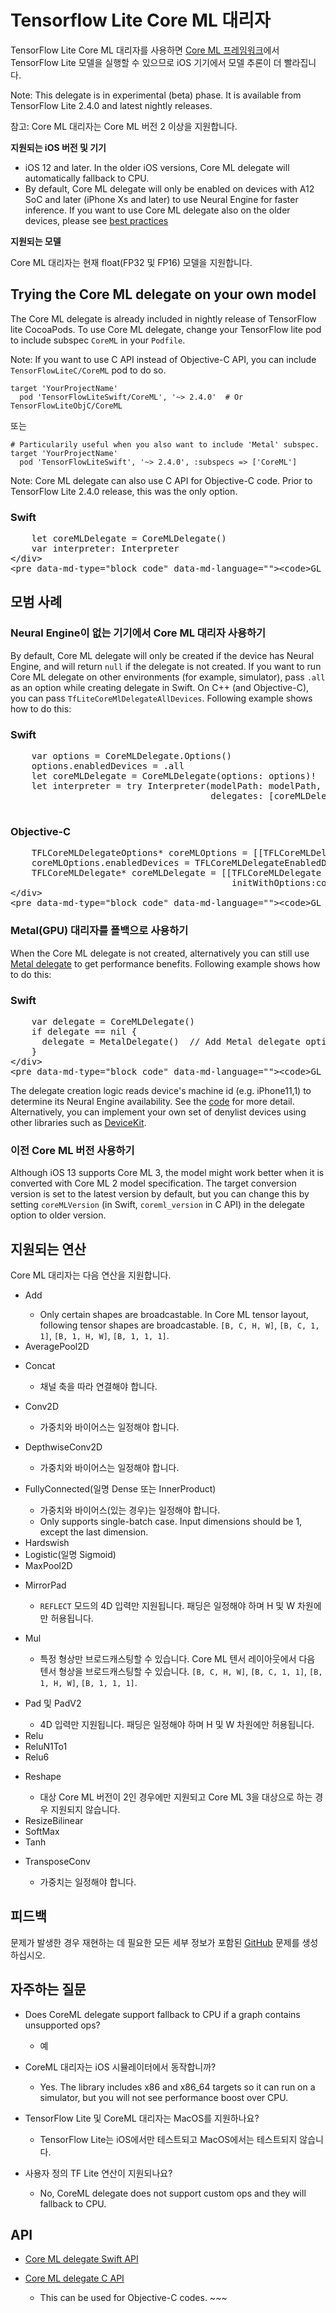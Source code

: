 # Tensorflow Lite Core ML 대리자

TensorFlow Lite Core ML 대리자를 사용하면 [Core ML 프레임워크](https://developer.apple.com/documentation/coreml)에서 TensorFlow Lite 모델을 실행할 수 있으므로 iOS 기기에서 모델 추론이 더 빨라집니다.

Note: This delegate is in experimental (beta) phase. It is available from TensorFlow Lite 2.4.0 and latest nightly releases.

참고: Core ML 대리자는 Core ML 버전 2 이상을 지원합니다.

**지원되는 iOS 버전 및 기기**

- iOS 12 and later. In the older iOS versions, Core ML delegate will automatically fallback to CPU.
- By default, Core ML delegate will only be enabled on devices with A12 SoC and later (iPhone Xs and later) to use Neural Engine for faster inference. If you want to use Core ML delegate also on the older devices, please see [best practices](#best-practices)

**지원되는 모델**

Core ML 대리자는 현재 float(FP32 및 FP16) 모델을 지원합니다.

## Trying the Core ML delegate on your own model

The Core ML delegate is already included in nightly release of TensorFlow lite CocoaPods. To use Core ML delegate, change your TensorFlow lite pod to include subspec `CoreML` in your `Podfile`.

Note: If you want to use C API instead of Objective-C API, you can include `TensorFlowLiteC/CoreML` pod to do so.

```
target 'YourProjectName'
  pod 'TensorFlowLiteSwift/CoreML', '~> 2.4.0'  # Or TensorFlowLiteObjC/CoreML
```

또는

```
# Particularily useful when you also want to include 'Metal' subspec.
target 'YourProjectName'
  pod 'TensorFlowLiteSwift', '~> 2.4.0', :subspecs => ['CoreML']
```

Note: Core ML delegate can also use C API for Objective-C code. Prior to TensorFlow Lite 2.4.0 release, this was the only option.

<div>
  <devsite-selector>
    <section>
      <h3>Swift</h3>
      <p></p>
<pre class="prettyprint lang-swift">    let coreMLDelegate = CoreMLDelegate()
    var interpreter: Interpreter
&lt;/div&gt;
&lt;pre data-md-type="block_code" data-md-language=""&gt;&lt;code&gt;GL_CODE_5&lt;/code&gt;</pre>
<div data-md-type="block_html">
</div>
</section></devsite-selector>
</div>
<h2 data-md-type="header" data-md-header-level="2">모범 사례</h2>
<h3 data-md-type="header" data-md-header-level="3">Neural Engine이 없는 기기에서 Core ML 대리자 사용하기</h3>
<p data-md-type="paragraph">By default, Core ML delegate will only be created if the device has Neural Engine, and will return <code data-md-type="codespan">null</code> if the delegate is not created. If you want to run Core ML delegate on other environments (for example, simulator), pass <code data-md-type="codespan">.all</code> as an option while creating delegate in Swift. On C++ (and Objective-C), you can pass <code data-md-type="codespan">TfLiteCoreMlDelegateAllDevices</code>. Following example shows how to do this:</p>
<div data-md-type="block_html">
<div>
  <devsite-selector>
    <section>
      <h3> Swift</h3>
      <p></p>
<pre class="prettyprint lang-swift">    var options = CoreMLDelegate.Options()
    options.enabledDevices = .all
    let coreMLDelegate = CoreMLDelegate(options: options)!
    let interpreter = try Interpreter(modelPath: modelPath,
                                      delegates: [coreMLDelegate])
      </pre>
    </section>
    <section>
      <h3>Objective-C</h3>
      <p></p>
<pre class="prettyprint lang-objc">    TFLCoreMLDelegateOptions* coreMLOptions = [[TFLCoreMLDelegateOptions alloc] init];
    coreMLOptions.enabledDevices = TFLCoreMLDelegateEnabledDevicesAll;
    TFLCoreMLDelegate* coreMLDelegate = [[TFLCoreMLDelegate alloc]
                                          initWithOptions:coreMLOptions];
&lt;/div&gt;
&lt;pre data-md-type="block_code" data-md-language=""&gt;&lt;code&gt;GL_CODE_9&lt;/code&gt;</pre>
<div data-md-type="block_html">
</div>
</section></devsite-selector>
</div>
<h3 data-md-type="header" data-md-header-level="3">Metal(GPU) 대리자를 폴백으로 사용하기</h3>
<p data-md-type="paragraph">When the Core ML delegate is not created, alternatively you can still use <a href="https://www.tensorflow.org/lite/performance/gpu#ios" data-md-type="link">Metal delegate</a> to get performance benefits. Following example shows how to do this:</p>
<div data-md-type="block_html">
<div>
  <devsite-selector>
    <section>
      <h3>Swift</h3>
      <p></p>
<pre class="prettyprint lang-swift">    var delegate = CoreMLDelegate()
    if delegate == nil {
      delegate = MetalDelegate()  // Add Metal delegate options if necessary.
    }
&lt;/div&gt;
&lt;pre data-md-type="block_code" data-md-language=""&gt;&lt;code&gt;GL_CODE_10&lt;/code&gt;</pre>
<div data-md-type="block_html">
</div>
</section></devsite-selector>
</div>
<p data-md-type="paragraph">The delegate creation logic reads device's machine id (e.g. iPhone11,1) to determine its Neural Engine availability. See the <a href="https://github.com/tensorflow/tensorflow/blob/master/tensorflow/lite/delegates/coreml/coreml_delegate.mm" data-md-type="link">code</a> for more detail. Alternatively, you can implement your own set of denylist devices using other libraries such as <a href="https://github.com/devicekit/DeviceKit" data-md-type="link">DeviceKit</a>.</p>
<h3 data-md-type="header" data-md-header-level="3">이전 Core ML 버전 사용하기</h3>
<p data-md-type="paragraph">Although iOS 13 supports Core ML 3, the model might work better when it is converted with Core ML 2 model specification. The target conversion version is set to the latest version by default, but you can change this by setting <code data-md-type="codespan">coreMLVersion</code> (in Swift, <code data-md-type="codespan">coreml_version</code> in C API) in the delegate option to older version.</p>
<h2 data-md-type="header" data-md-header-level="2">지원되는 연산</h2>
<p data-md-type="paragraph">Core ML 대리자는 다음 연산을 지원합니다.</p>
<ul data-md-type="list" data-md-list-type="unordered" data-md-list-tight="true">
<li data-md-type="list_item" data-md-list-type="unordered">
<p data-md-type="paragraph">Add</p>
<ul data-md-type="list" data-md-list-type="unordered" data-md-list-tight="true">
<li data-md-type="list_item" data-md-list-type="unordered">Only certain shapes are broadcastable. In Core ML tensor layout, following tensor shapes are broadcastable. <code data-md-type="codespan">[B, C, H, W]</code>, <code data-md-type="codespan">[B, C, 1, 1]</code>, <code data-md-type="codespan">[B, 1, H, W]</code>, <code data-md-type="codespan">[B, 1, 1, 1]</code>.</li>
</ul>
</li>
<li data-md-type="list_item" data-md-list-type="unordered">AveragePool2D</li>
<li data-md-type="list_item" data-md-list-type="unordered">
<p data-md-type="paragraph">Concat</p>
<ul data-md-type="list" data-md-list-type="unordered" data-md-list-tight="true">
<li data-md-type="list_item" data-md-list-type="unordered">채널 축을 따라 연결해야 합니다.</li>
</ul>
</li>
<li data-md-type="list_item" data-md-list-type="unordered">
<p data-md-type="paragraph">Conv2D</p>
<ul data-md-type="list" data-md-list-type="unordered" data-md-list-tight="true">
<li data-md-type="list_item" data-md-list-type="unordered">가중치와 바이어스는 일정해야 합니다.</li>
</ul>
</li>
<li data-md-type="list_item" data-md-list-type="unordered">
<p data-md-type="paragraph">DepthwiseConv2D</p>
<ul data-md-type="list" data-md-list-type="unordered" data-md-list-tight="true">
<li data-md-type="list_item" data-md-list-type="unordered">가중치와 바이어스는 일정해야 합니다.</li>
</ul>
</li>
<li data-md-type="list_item" data-md-list-type="unordered">
<p data-md-type="paragraph">FullyConnected(일명 Dense 또는 InnerProduct)</p>
<ul data-md-type="list" data-md-list-type="unordered" data-md-list-tight="true">
<li data-md-type="list_item" data-md-list-type="unordered">가중치와 바이어스(있는 경우)는 일정해야 합니다.</li>
<li data-md-type="list_item" data-md-list-type="unordered">Only supports single-batch case. Input dimensions should be 1, except the last dimension.</li>
</ul>
</li>
<li data-md-type="list_item" data-md-list-type="unordered">Hardswish</li>
<li data-md-type="list_item" data-md-list-type="unordered">Logistic(일명 Sigmoid)</li>
<li data-md-type="list_item" data-md-list-type="unordered">MaxPool2D</li>
<li data-md-type="list_item" data-md-list-type="unordered">
<p data-md-type="paragraph">MirrorPad</p>
<ul data-md-type="list" data-md-list-type="unordered" data-md-list-tight="true">
<li data-md-type="list_item" data-md-list-type="unordered">
<code data-md-type="codespan">REFLECT</code> 모드의 4D 입력만 지원됩니다. 패딩은 일정해야 하며 H 및 W 차원에만 허용됩니다.</li>
</ul>
</li>
<li data-md-type="list_item" data-md-list-type="unordered">
<p data-md-type="paragraph">Mul</p>
<ul data-md-type="list" data-md-list-type="unordered" data-md-list-tight="true">
<li data-md-type="list_item" data-md-list-type="unordered">특정 형상만 브로드캐스팅할 수 있습니다. Core ML 텐서 레이아웃에서 다음 텐서 형상을 브로드캐스팅할 수 있습니다. <code data-md-type="codespan">[B, C, H, W]</code>, <code data-md-type="codespan">[B, C, 1, 1]</code>, <code data-md-type="codespan">[B, 1, H, W]</code>, <code data-md-type="codespan">[B, 1, 1, 1]</code>.</li>
</ul>
</li>
<li data-md-type="list_item" data-md-list-type="unordered">
<p data-md-type="paragraph">Pad 및 PadV2</p>
<ul data-md-type="list" data-md-list-type="unordered" data-md-list-tight="true">
<li data-md-type="list_item" data-md-list-type="unordered">4D 입력만 지원됩니다. 패딩은 일정해야 하며 H 및 W 차원에만 허용됩니다.</li>
</ul>
</li>
<li data-md-type="list_item" data-md-list-type="unordered">Relu</li>
<li data-md-type="list_item" data-md-list-type="unordered">ReluN1To1</li>
<li data-md-type="list_item" data-md-list-type="unordered">Relu6</li>
<li data-md-type="list_item" data-md-list-type="unordered">
<p data-md-type="paragraph">Reshape</p>
<ul data-md-type="list" data-md-list-type="unordered" data-md-list-tight="true">
<li data-md-type="list_item" data-md-list-type="unordered">대상 Core ML 버전이 2인 경우에만 지원되고 Core ML 3을 대상으로 하는 경우 지원되지 않습니다.</li>
</ul>
</li>
<li data-md-type="list_item" data-md-list-type="unordered">ResizeBilinear</li>
<li data-md-type="list_item" data-md-list-type="unordered">SoftMax</li>
<li data-md-type="list_item" data-md-list-type="unordered">Tanh</li>
<li data-md-type="list_item" data-md-list-type="unordered">
<p data-md-type="paragraph">TransposeConv</p>
<ul data-md-type="list" data-md-list-type="unordered" data-md-list-tight="true">
<li data-md-type="list_item" data-md-list-type="unordered">가중치는 일정해야 합니다.</li>
</ul>
</li>
</ul>
<h2 data-md-type="header" data-md-header-level="2">피드백</h2>
<p data-md-type="paragraph">문제가 발생한 경우 재현하는 데 필요한 모든 세부 정보가 포함된 <a href="https://github.com/tensorflow/tensorflow/issues/new?template=50-other-issues.md" data-md-type="link">GitHub</a> 문제를 생성하십시오.</p>
<h2 data-md-type="header" data-md-header-level="2">자주하는 질문</h2>
<ul data-md-type="list" data-md-list-type="unordered" data-md-list-tight="true">
<li data-md-type="list_item" data-md-list-type="unordered">
<p data-md-type="paragraph">Does CoreML delegate support fallback to CPU if a graph contains unsupported ops?</p>
<ul data-md-type="list" data-md-list-type="unordered" data-md-list-tight="true">
<li data-md-type="list_item" data-md-list-type="unordered">예</li>
</ul>
</li>
<li data-md-type="list_item" data-md-list-type="unordered">
<p data-md-type="paragraph">CoreML 대리자는 iOS 시뮬레이터에서 동작합니까?</p>
<ul data-md-type="list" data-md-list-type="unordered" data-md-list-tight="true">
<li data-md-type="list_item" data-md-list-type="unordered">Yes. The library includes x86 and x86_64 targets so it can run on a simulator, but you will not see performance boost over CPU.</li>
</ul>
</li>
<li data-md-type="list_item" data-md-list-type="unordered">
<p data-md-type="paragraph">TensorFlow Lite 및 CoreML 대리자는 MacOS를 지원하나요?</p>
<ul data-md-type="list" data-md-list-type="unordered" data-md-list-tight="true">
<li data-md-type="list_item" data-md-list-type="unordered">TensorFlow Lite는 iOS에서만 테스트되고 MacOS에서는 테스트되지 않습니다.</li>
</ul>
</li>
<li data-md-type="list_item" data-md-list-type="unordered">
<p data-md-type="paragraph">사용자 정의 TF Lite 연산이 지원되나요?</p>
<ul data-md-type="list" data-md-list-type="unordered" data-md-list-tight="true">
<li data-md-type="list_item" data-md-list-type="unordered">No, CoreML delegate does not support custom ops and they will fallback to CPU.</li>
</ul>
</li>
</ul>
<h2 data-md-type="header" data-md-header-level="2">API</h2>
<ul data-md-type="list" data-md-list-type="unordered" data-md-list-tight="true">
<li data-md-type="list_item" data-md-list-type="unordered"><a href="https://github.com/tensorflow/tensorflow/blob/master/tensorflow/lite/swift/Sources/CoreMLDelegate.swift" data-md-type="link">Core ML delegate Swift API</a></li>
<li data-md-type="list_item" data-md-list-type="unordered">
<p data-md-type="paragraph"><a href="https://github.com/tensorflow/tensorflow/blob/master/tensorflow/lite/delegates/coreml/coreml_delegate.h" data-md-type="link">Core ML delegate C API</a></p>
<ul data-md-type="list" data-md-list-type="unordered" data-md-list-tight="true">
<li data-md-type="list_item" data-md-list-type="unordered">This can be used for Objective-C codes. ~~~</li>
</ul>
</li>
</ul>
</div>
</div>
